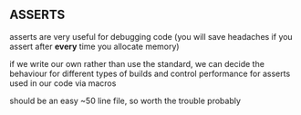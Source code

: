 ## ASSERTS ##

asserts are very useful for debugging code (you will save headaches if you assert after **every** time you allocate memory)

if we write our own rather than use the standard, we can decide the behaviour for different types of builds and control performance
for asserts used in our code via macros

should be an easy ~50 line file, so worth the trouble probably